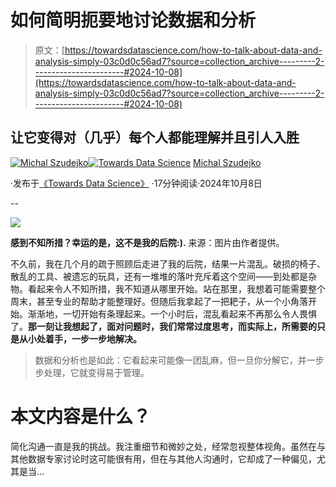 # 如何简明扼要地讨论数据和分析

> 原文：[https://towardsdatascience.com/how-to-talk-about-data-and-analysis-simply-03c0d0c56ad7?source=collection_archive---------2-----------------------#2024-10-08](https://towardsdatascience.com/how-to-talk-about-data-and-analysis-simply-03c0d0c56ad7?source=collection_archive---------2-----------------------#2024-10-08)

## 让它变得对（几乎）每个人都能理解并且引人入胜

[](https://medium.com/@michalszudejko?source=post_page---byline--03c0d0c56ad7--------------------------------)[![Michal Szudejko](../Images/d4c303d02a79ad29df193ed3b25910d9.png)](https://medium.com/@michalszudejko?source=post_page---byline--03c0d0c56ad7--------------------------------)[](https://towardsdatascience.com/?source=post_page---byline--03c0d0c56ad7--------------------------------)[![Towards Data Science](../Images/a6ff2676ffcc0c7aad8aaf1d79379785.png)](https://towardsdatascience.com/?source=post_page---byline--03c0d0c56ad7--------------------------------) [Michal Szudejko](https://medium.com/@michalszudejko?source=post_page---byline--03c0d0c56ad7--------------------------------)

·发布于[《Towards Data Science》](https://towardsdatascience.com/?source=post_page---byline--03c0d0c56ad7--------------------------------) ·17分钟阅读·2024年10月8日

--

![](../Images/994b39840ca448670438f7507878ce2f.png)

**感到不知所措？幸运的是，这不是我的后院:).** 来源：图片由作者提供。

不久前，我在几个月的疏于照顾后走进了我的后院，结果一片混乱。破损的椅子、散乱的工具、被遗忘的玩具，还有一堆堆的落叶充斥着这个空间——到处都是杂物。看起来令人不知所措，我不知道从哪里开始。站在那里，我想着可能需要整个周末，甚至专业的帮助才能整理好。但随后我拿起了一把耙子，从一个小角落开始。渐渐地，一切开始有条理起来。一个小时后，混乱看起来不再那么令人畏惧了。**那一刻让我想起了，面对问题时，我们常常过度思考，而实际上，所需要的只是从小处着手，一步一步地解决。**

> 数据和分析也是如此：它看起来可能像一团乱麻，但一旦你分解它，并一步步处理，它就变得易于管理。

# 本文内容是什么？

简化沟通一直是我的挑战。我注重细节和微妙之处，经常忽视整体视角。虽然在与其他数据专家讨论时这可能很有用，但在与其他人沟通时，它却成了一种偏见，尤其是当…
